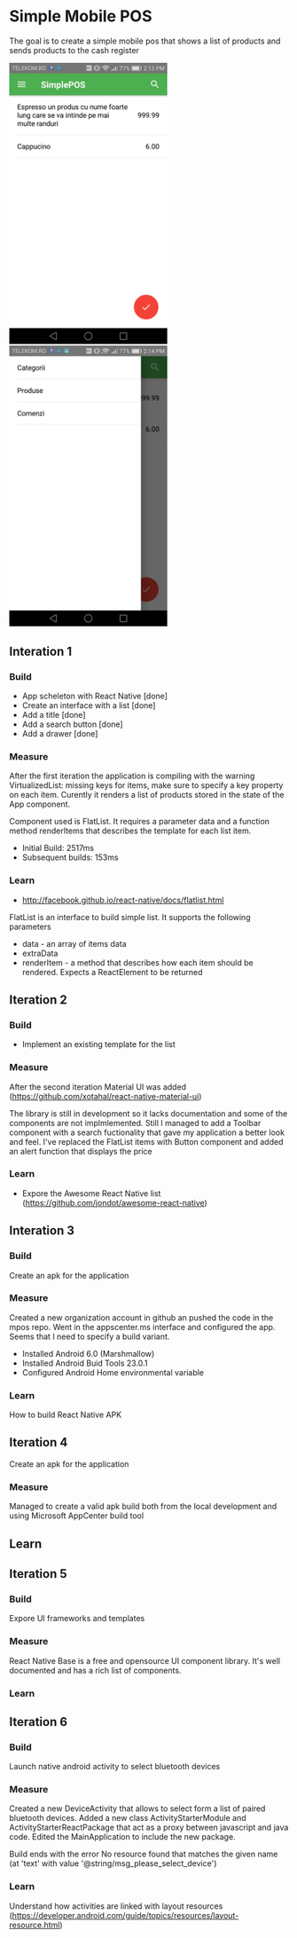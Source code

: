 # Simple Mobile POS

The goal is to create a simple mobile pos that shows a list of products and sends products to the cash register

<img src="https://raw.githubusercontent.com/SoftDeMagazin/mpos/master/docs/images/Screenshot_2018-04-02-14-13-56.png" width="285">

<img src="https://raw.githubusercontent.com/SoftDeMagazin/mpos/master/docs/images/Screenshot_2018-04-02-14-14-03.png" width="285">

## Interation 1

### Build

* App scheleton with React Native [done]
* Create an interface with a list [done] 
* Add a title [done]
* Add a search button [done]
* Add a drawer [done]

### Measure

After the first iteration the application is compiling with the warning VirtualizedList: missing keys for items, make sure to specify a key property on each item. Curently it renders a list of products stored in the state of the App component. 

Component used is FlatList. It requires a parameter data and a function method renderItems that describes the template for each list item.

* Initial Build: 2517ms
* Subsequent builds: 153ms


### Learn

* http://facebook.github.io/react-native/docs/flatlist.html

FlatList is an interface to build simple list. It supports the following parameters

* data - an array of items data
* extraData 
* renderItem - a method that describes how each item should be rendered. Expects a ReactElement to be returned

## Iteration 2

### Build

* Implement an existing template for the list 

### Measure

After the second iteration Material UI was added (https://github.com/xotahal/react-native-material-ui)

The library is still in development so it lacks documentation and some of the components are not implmlemented. Still I managed to add a Toolbar component with a search fuctionality that gave my application a better look and feel. I've replaced the FlatList items with Button component and added an alert function that displays the price

### Learn

* Expore the Awesome React Native list (https://github.com/jondot/awesome-react-native)

## Interation 3

### Build

Create an apk for the application

### Measure

Created a new organization account in github an pushed the code in the mpos repo. Went in the appscenter.ms interface and configured the app. Seems that I need to specify a build variant.

* Installed Android 6.0 (Marshmallow)
* Installed Android Buid Tools 23.0.1
* Configured Android Home environmental variable


### Learn

How to build React Native APK

## Iteration 4

Create an apk for the application

### Measure

Managed to create a valid apk build both from the local development and using Microsoft AppCenter build tool

## Learn

## Iteration 5

### Build

Expore UI frameworks and templates

### Measure

React Native Base is a free and opensource UI component library. It's well documented and has a rich list of components. 

### Learn

## Iteration 6


### Build

Launch native android activity to select bluetooth devices

### Measure

Created a new DeviceActivity that allows to select form a list of paired bluetooth devices. Added a new class ActivityStarterModule and ActivityStarterReactPackage that act as a proxy between javascript and java code. Edited the MainApplication to include the new package. 

Build ends with the error No resource found that matches the given name (at 'text' with value '@string/msg_please_select_device')

### Learn

Understand how activities are linked with layout resources (https://developer.android.com/guide/topics/resources/layout-resource.html)

